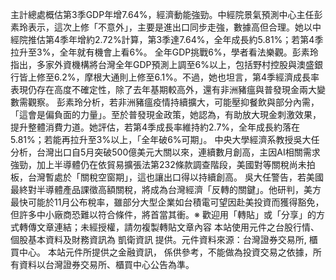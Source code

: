 主計總處概估第3季GDP年增7.64%，經濟動能強勁。中經院景氣預測中心主任彭素玲表示，這次上修「不意外」，主要是進出口同步走強，數據高但合理。她以中經院推估第4季年增約2.72%計算，第3季達7.64%，全年成長約5.81%；若第4季拉升至3%，全年就有機會上看6%。
全年GDP挑戰6%，學者看法樂觀。彭素玲指出，多家外資機構將台灣全年GDP預測上調至6%以上，包括野村控股與澳盛銀行皆上修至6.2%，摩根大通則上修至6.1%。不過，她也坦言，第4季經濟成長率表現仍存在高度不確定性，除了去年基期較高外，還有非洲豬瘟與普發現金兩大變數需觀察。
彭素玲分析，若非洲豬瘟疫情持續擴大，可能壓抑餐飲與部分內需，「這會是偏負面的力量」。至於普發現金政策，她認為，有助放大現金刺激效果，提升整體消費力道。她評估，若第4季成長率維持約2.7%，全年成長約落在5.81%；若能再拉升至3%以上，「全年破6%可期」。
中央大學經濟系教授吳大任分析，台灣出口自5月突破500億美元大關以來，連續數月創高，主因AI相關需求強勁，加上半導體仍在依貿易擴張法第232條款調查階段，美國對等關稅尚未拍板，台灣暫處於「關稅空窗期」，這也讓出口得以持續創高。
吳大任警告，若美國最終對半導體產品課徵高額關稅，將成為台灣經濟「反轉的關鍵」。他研判，美方最快可能於11月公布稅率，雖部分大型企業如台積電可望因赴美投資而獲得豁免，但許多中小廠商恐難以符合條件，將首當其衝。※ 歡迎用「轉貼」或「分享」的方式轉傳文章連結；未經授權，請勿複製轉貼文章內容
      本站使用元件之台股行情、個股基本資料及財務資訊為 凱衛資訊 提供。元件資料來源：台灣證券交易所, 櫃買中心。
      本站元件所提供之金融資訊， 係供參考，不能做為投資交易之依據，所有資料以台灣證券交易所、櫃買中心公告為準。

